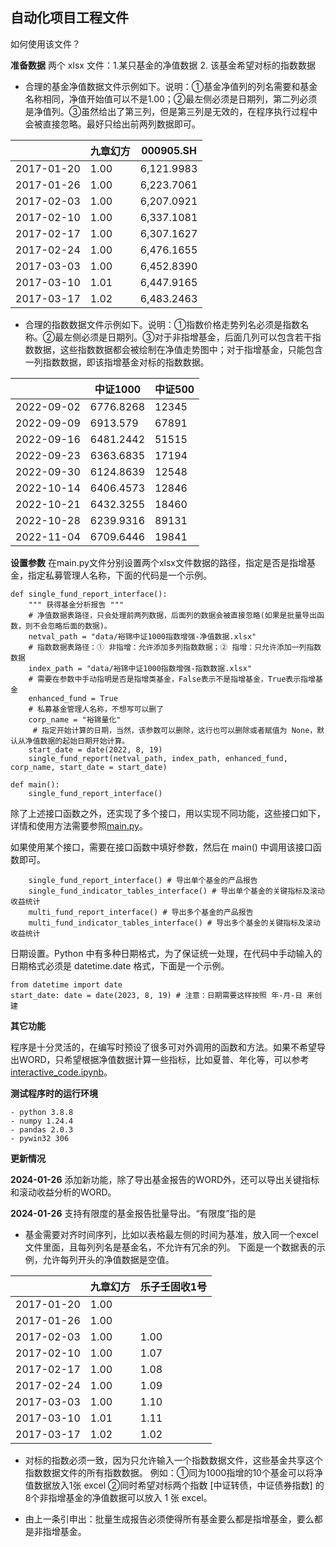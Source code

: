 ## 自动化项目工程文件

如何使用该文件？

**准备数据** 两个 xlsx 文件：1.某只基金的净值数据 2. 该基金希望对标的指数数据

- 合理的基金净值数据文件示例如下。说明：①基金净值列的列名需要和基金名称相同，净值开始值可以不是1.00；②最左侧必须是日期列，第二列必须是净值列。③虽然给出了第三列，但是第三列是无效的，在程序执行过程中会被直接忽略。最好只给出前两列数据即可。

| |	九章幻方 |	000905.SH | 
| ---- | ---- | ---- | 
| 2017-01-20 |	1.00 |	6,121.9983| 
|2017-01-26 |	1.00 	|6,223.7061 |
|2017-02-03	|1.00| 	6,207.0921|
|2017-02-10|	1.00 |	6,337.1081|
|2017-02-17|	1.00| 	6,307.1627|
|2017-02-24	|1.00 	|6,476.1655|
|2017-03-03|	1.00| 	6,452.8390|
|2017-03-10|	1.01 |	6,447.9165|
|2017-03-17	|1.02| 	6,483.2463|

- 合理的指数数据文件示例如下。说明：①指数价格走势列名必须是指数名称。②最左侧必须是日期列。③对于非指增基金，后面几列可以包含若干指数数据，这些指数数据都会被绘制在净值走势图中；对于指增基金，只能包含一列指数数据，即该指增基金对标的指数数据。

|	       | 中证1000 | 中证500 |
| ---- | ---- | ---- |
|2022-09-02 | 6776.8268   |  12345 |
|2022-09-09	| 6913.579    |  67891 |
|2022-09-16	| 6481.2442   |  51515 |
|2022-09-23	| 6363.6835   |  17194 |
|2022-09-30	| 6124.8639   |  12548 |
|2022-10-14	| 6406.4573   |  12846 |
|2022-10-21	| 6432.3255   |  18460 |
|2022-10-28	| 6239.9316   |  89131 |
|2022-11-04	| 6709.6446   |  19841 |

**设置参数** 在main.py文件分别设置两个xlsx文件数据的路径，指定是否是指增基金，指定私募管理人名称，下面的代码是一个示例。

```
def single_fund_report_interface():
    """ 获得基金分析报告 """
    # 净值数据表路径，只会处理前两列数据，后面列的数据会被直接忽略(如果是批量导出函数，则不会忽略后面的数据)。
    netval_path = "data/裕锦中证1000指数增强-净值数据.xlsx"
    # 指数数据表路径：① 非指增：允许添加多列指数数据；② 指增：只允许添加一列指数数据 
    index_path = "data/裕锦中证1000指数增强-指数数据.xlsx" 
    # 需要在参数中手动指明是否是指增类基金，False表示不是指增基金，True表示指增基金
    enhanced_fund = True
    # 私募基金管理人名称，不想写可以删了
    corp_name = "裕锦量化" 
     # 指定开始计算的日期，当然，该参数可以删除，这行也可以删除或者赋值为 None，默认从净值数据的起始日期开始计算。
    start_date = date(2022, 8, 19) 
    single_fund_report(netval_path, index_path, enhanced_fund, corp_name, start_date = start_date)

def main():
    single_fund_report_interface()
```

除了上述接口函数之外，还实现了多个接口，用以实现不同功能，这些接口如下，详情和使用方法需要参照[main.py](main.py)。

如果使用某个接口，需要在接口函数中填好参数，然后在 main() 中调用该接口函数即可。

```
    single_fund_report_interface() # 导出单个基金的产品报告
    single_fund_indicator_tables_interface() # 导出单个基金的关键指标及滚动收益统计
    multi_fund_report_interface() # 导出多个基金的产品报告
    multi_fund_indicator_tables_interface() # 导出多个基金的关键指标及滚动收益统计
```

日期设置。Python 中有多种日期格式，为了保证统一处理，在代码中手动输入的日期格式必须是 datetime.date 格式，下面是一个示例。

```
from datetime import date
start_date: date = date(2023, 8, 19) # 注意：日期需要这样按照 年-月-日 来创建
```

**其它功能**

程序是十分灵活的，在编写时预设了很多可对外调用的函数和方法。如果不希望导出WORD，只希望根据净值数据计算一些指标，比如夏普、年化等，可以参考 [interactive_code.ipynb](interactive_code.ipynb)。

**测试程序时的运行环境**
```
- python 3.8.8
- numpy 1.24.4
- pandas 2.0.3
- pywin32 306
```

**更新情况**

**2024-01-26** 添加新功能，除了导出基金报告的WORD外，还可以导出关键指标和滚动收益分析的WORD。

**2024-01-26** 支持有限度的基金报告批量导出。“有限度”指的是

- 基金需要对齐时间序列，比如以表格最左侧的时间为基准，放入同一个excel文件里面，且每列列名是基金名，不允许有冗余的列。
下面是一个数据表的示例，允许每列开头的净值数据是空值。

| |	九章幻方 |	乐子壬固收1号 | 
| ---- | ---- | ---- | 
| 2017-01-20 |	1.00 |	| 
|2017-01-26 |	1.00 	|  |
|2017-02-03	|1.00| 	1.00|
|2017-02-10|	1.00 |	1.07|
|2017-02-17|	1.00| 	1.08|
|2017-02-24	|1.00 	|1.09|
|2017-03-03|	1.00| 	1.10|
|2017-03-10|	1.01 |	1.11|
|2017-03-17	|1.02| 	1.02|

- 对标的指数必须一致，因为只允许输入一个指数数据文件，这些基金共享这个指数数据文件的所有指数数据。
例如：①同为1000指增的10个基金可以将净值数据放入1张 excel ②同时希望对标两个指数 [中证转债，中证债券指数] 的8个非指增基金的净值数据可以放入 1 张 excel。

- 由上一条引申出：批量生成报告必须使得所有基金要么都是指增基金，要么都是非指增基金。
  